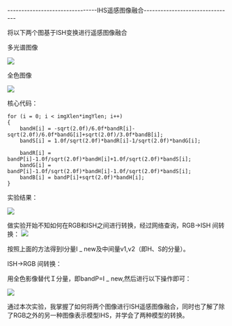 --------------------------------IHS遥感图像融合--------------------------------

将以下两个图基于ISH变换进行遥感图像融合

多光谱图像

![](https://wx4.sinaimg.cn/mw690/006K22Ivly1fyhvv45yqyj30dp0dr17l.jpg)

全色图像

![](https://wx2.sinaimg.cn/mw690/006K22Ivly1fyhvvsig59j30dq0dqn4t.jpg)

核心代码：

 	for (i = 0; i < imgXlen*imgYlen; i++)
    {
        bandH[i] = -sqrt(2.0f)/6.0f*bandR[i]-sqrt(2.0f)/6.0f*bandG[i]+sqrt(2.0f)/3.0f*bandB[i];
        bandS[i] = 1.0f/sqrt(2.0f)*bandR[i]-1/sqrt(2.0f)*bandG[i];

        bandR[i] = bandP[i]-1.0f/sqrt(2.0f)*bandH[i]+1.0f/sqrt(2.0f)*bandS[i];
        bandG[i] = bandP[i]-1.0f/sqrt(2.0f)*bandH[i]-1.0f/sqrt(2.0f)*bandS[i];
        bandB[i] = bandP[i]+sqrt(2.0f)*bandH[i];
    }

实验结果：

![](https://wx3.sinaimg.cn/mw690/006K22Ivly1fyhvwpmfx4j30dq0dqdun.jpg)

做实验开始不知如何在RGB和ISH之间进行转换，经过网络查询，RGB->ISH 间转换：
![](https://wx1.sinaimg.cn/mw690/006K22Ivly1fyhwu298y1j305l027glh.jpg)

按照上面的方法得到I分量I _ new及中间量v1,v2（即H、S的分量）。

ISH->RGB 间转换：

用全色影像替代Ｉ分量，即bandP=I _ new,然后进行以下操作即可：

![](https://wx4.sinaimg.cn/mw690/006K22Ivly1fyhwuiyrtzj306e0260sm.jpg)

通过本次实验，我掌握了如何将两个图像进行ISH遥感图像融合，同时也了解了除了RGB之外的另一种图像表示模型IHS，并学会了两种模型的转换。


